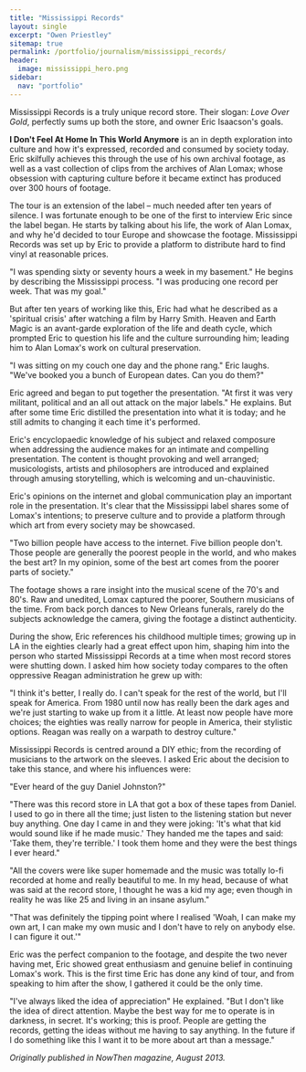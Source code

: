 ```yaml
---
title: "Mississippi Records"
layout: single
excerpt: "Owen Priestley"
sitemap: true
permalink: /portfolio/journalism/mississippi_records/
header:
  image: mississippi_hero.png
sidebar:
  nav: "portfolio"
---
```

Mississippi Records is a truly unique record store. Their slogan: _Love Over Gold_, perfectly sums up both the store, and owner Eric Isaacson's goals.

**I Don't Feel At Home In This World Anymore** is an in depth exploration into culture and how it's expressed, recorded and consumed by society today. Eric skilfully achieves this through the use of his own archival footage, as well as a vast collection of clips from the archives of Alan Lomax; whose obsession with capturing culture before it became extinct has produced over 300 hours of footage.

The tour is an extension of the label – much needed after ten years of silence. I was fortunate enough to be one of the first to interview Eric since the label began. He starts by talking about his life, the work of Alan Lomax, and why he'd decided to tour Europe and showcase the footage. Mississippi Records was set up by Eric to provide a platform to distribute hard to find vinyl at reasonable prices.

"I was spending sixty or seventy hours a week in my basement." He begins by describing the Mississippi process. "I was producing one record per week. That was my goal."

But after ten years of working like this, Eric had what he described as a 'spiritual crisis' after watching a film by Harry Smith. Heaven and Earth Magic is an avant-garde exploration of the life and death cycle, which prompted Eric to question his life and the culture surrounding him; leading him to Alan Lomax's work on cultural preservation.

"I was sitting on my couch one day and the phone rang." Eric laughs. "We've booked you a bunch of European dates. Can you do them?"

Eric agreed and began to put together the presentation. "At first it was very militant, political and an all out attack on the major labels." He explains. But after some time Eric distilled the presentation into what it is today; and he still admits to changing it each time it's performed.

Eric's encyclopaedic knowledge of his subject and relaxed composure when addressing the audience makes for an intimate and compelling presentation. The content is thought provoking and well arranged; musicologists, artists and philosophers are introduced and explained through amusing storytelling, which is welcoming and un-chauvinistic.

Eric's opinions on the internet and global communication play an important role in the presentation. It's clear that the Mississippi label shares some of Lomax's intentions; to preserve culture and to provide a platform through which art from every society may be showcased.

"Two billion people have access to the internet. Five billion people don't. Those people are generally the poorest people in the world, and who makes the best art? In my opinion, some of the best art comes from the poorer parts of society."

The footage shows a rare insight into the musical scene of the 70's and 80's. Raw and unedited, Lomax captured the poorer, Southern musicians of the time. From back porch dances to New Orleans funerals, rarely do the subjects acknowledge the camera, giving the footage a distinct authenticity.

During the show, Eric references his childhood multiple times; growing up in LA in the eighties clearly had a great effect upon him, shaping him into the person who started Mississippi Records at a time when most record stores were shutting down. I asked him how society today compares to the often oppressive Reagan administration he grew up with:

"I think it's better, I really do. I can't speak for the rest of the world, but I'll speak for America. From 1980 until now has really been the dark ages and we're just starting to wake up from it a little. At least now people have more choices; the eighties was really narrow for people in America, their stylistic options. Reagan was really on a warpath to destroy culture."

Mississippi Records is centred around a DIY ethic; from the recording of musicians to the artwork on the sleeves. I asked Eric about the decision to take this stance, and where his influences were:

"Ever heard of the guy Daniel Johnston?"

"There was this record store in LA that got a box of these tapes from Daniel. I used to go in there all the time; just listen to the listening station but never buy anything. One day I came in and they were joking: 'It's what that kid would sound like if he made music.' They handed me the tapes and said: 'Take them, they're terrible.' I took them home and they were the best things I ever heard."

"All the covers were like super homemade and the music was totally lo-fi recorded at home and really beautiful to me. In my head, because of what was said at the record store, I thought he was a kid my age; even though in reality he was like 25 and living in an insane asylum."

"That was definitely the tipping point where I realised 'Woah, I can make my own art, I can make my own music and I don't have to rely on anybody else. I can figure it out.'"

Eric was the perfect companion to the footage, and despite the two never having met, Eric showed great enthusiasm and genuine belief in continuing Lomax's work. This is the first time Eric has done any kind of tour, and from speaking to him after the show, I gathered it could be the only time.

"I've always liked the idea of appreciation" He explained. "But I don't like the idea of direct attention. Maybe the best way for me to operate is in darkness, in secret. It's working; this is proof. People are getting the records, getting the ideas without me having to say anything. In the future if I do something like this I want it to be more about art than a message."

_Originally published in NowThen magazine, August 2013._